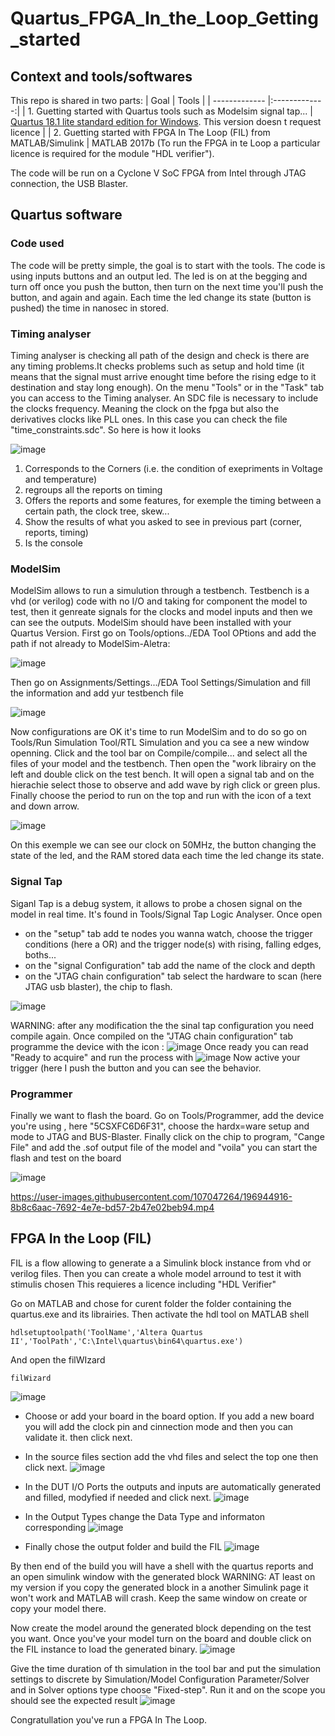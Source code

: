 # Quartus_FPGA_In_the_Loop_Getting_started
## Context and tools/softwares

This repo is shared in two parts:
| Goal        | Tools          | 
| ------------- |:-------------:| 
| 1. Guetting started with Quartus tools such as Modelsim signal tap...     | [Quartus 18.1 lite standard edition for Windows](https://www.intel.com/content/www/us/en/software-kit/665990/intel-quartus-prime-lite-edition-design-software-version-18-1-for-windows.html). This version doesn t request licence | 
| 2. Guetting started with FPGA In The Loop (FIL) from MATLAB/Simulink      |   MATLAB 2017b (To run the FPGA in te Loop a particular licence is required for the module "HDL verifier").

 The code will be run on a Cyclone V SoC FPGA from Intel through JTAG connection, the USB Blaster.

## Quartus software 
### Code used

The code will be pretty simple, the goal is to start with the tools. The code is using inputs buttons and an output led. The led is on at the begging and turn off once you push the button, then turn on the next time you'll push the button, and again and again. Each time the led change its state (button is pushed) the time in nanosec in stored.

### Timing analyser 

Timing analyser is checking all path of the design and check is there are any timing problems.It checks problems such as setup and hold time (it means that the signal must arrive enought time before the rising edge to it destination and stay long enough).
On the menu "Tools" or in the "Task" tab you can access to the Timing analyser. 
An SDC file is necessary to include the clocks frequency. Meaning the clock on the fpga but also the derivatives clocks like PLL ones. In this case you can check the file "time_constraints.sdc".
So here is how it looks

![image](https://user-images.githubusercontent.com/107047264/196902286-80bd449c-4c00-44ee-8538-9fc56fc2752e.png)

1. Corresponds to the Corners (i.e. the condition of exepriments in Voltage and temperature)
2. regroups all the reports on timing
3. Offers the reports and some features, for exemple the timing between a certain path, the clock tree, skew...
4. Show the results of what you asked to see in previous part (corner, reports, timing)
5. Is the console

### ModelSim

ModelSim allows to run a simulution through a testbench. Testbench is a vhd (or verilog) code with no I/O and taking for component the model to test, then it genreate signals for the clocks and model inputs and then we can see the outputs.
ModelSim should have been installed with your Quartus Version. First go on Tools/options../EDA Tool OPtions and add the path if not already to ModelSim-Aletra:

![image](https://user-images.githubusercontent.com/107047264/196905154-01aebffe-16fc-47cf-a26c-8fab5b91ad58.png)

Then go on Assignments/Settings.../EDA Tool Settings/Simulation and fill the information and add yur testbench file

![image](https://user-images.githubusercontent.com/107047264/196905798-06143cec-1dbd-44c9-a865-2b498999390e.png)

Now configurations are OK it's time to run ModelSim and to do so go on Tools/Run Simulation Tool/RTL Simulation and you ca see a new window openning.
Click and the tool bar on Compile/compile... and select all the files of your model and the testbench. Then open the "work librairy on the left and double click on the test bench. It will open a signal tab and on the hierachie select those to observe and add wave by righ click or green plus. Finally choose the period to run on the top and run with the icon of a text and down arrow.

![image](https://user-images.githubusercontent.com/107047264/196908282-7639f5cc-cc84-474c-9543-b16b182e5fa5.png)

On this exemple we can see our clock on 50MHz, the button changing the state of the led, and the RAM stored data each time the led change its state.

### Signal Tap

Siganl Tap is a debug system, it allows to probe a chosen signal on the model in real time. It's found in Tools/Signal Tap Logic Analyser.
Once open
- on the "setup" tab add te nodes you wanna watch, choose the trigger conditions (here a OR) and the trigger node(s) with rising, falling edges, boths...
- on the "signal Configuration" tab add the name of the clock and depth 
- on the "JTAG chain configuration" tab select the hardware to scan (here JTAG usb blaster), the chip to flash.

![image](https://user-images.githubusercontent.com/107047264/196911083-e085d682-2649-4600-b8fd-123abac53f4f.png)


WARNING: after any modification the the sinal tap configuration you need compile again.
Once compiled on the "JTAG chain configuration" tab programme the device with the icon : ![image](https://user-images.githubusercontent.com/107047264/196910914-ce7b9418-187b-40c8-92f9-fdd2bdbad0ea.png)
Once ready you can read "Ready to acquire" and run the process with ![image](https://user-images.githubusercontent.com/107047264/196911845-528f30b0-7ac6-4c1c-862c-818199128ae4.png)
Now active your trigger (here I push the button and you can see the behavior.

### Programmer
Finally we want to flash the board. Go on Tools/Programmer, add the device you're using , here "5CSXFC6D6F31", choose the hardx=ware setup  and mode to JTAG and BUS-Blaster. Finally click on the chip to program, "Cange File" and add the .sof output file of the model and "voila" you can start the flash and test on the board

![image](https://user-images.githubusercontent.com/107047264/196913156-d786b4e4-84e0-48bb-a867-35ad31a12bba.png)

https://user-images.githubusercontent.com/107047264/196944916-8b8c6aac-7692-4e7e-bd57-2b47e02beb94.mp4



## FPGA In the Loop (FIL)

FIL is a flow allowing to generate a a Simulink block instance from vhd or verilog files. Then you can create a whole model arround to test it with stimulis chosen
This requieres a licence including "HDL Verifier"

Go on MATLAB and chose for curent folder the folder containing the quartus.exe and its librairies. 
Then activate the hdl tool on MATLAB shell 
```
hdlsetuptoolpath('ToolName','Altera Quartus II','ToolPath','C:\Intel\quartus\bin64\quartus.exe')
```
And open the filWIzard
```
filWizard
```

![image](https://user-images.githubusercontent.com/107047264/196919450-b095b0fc-8a46-4407-8052-44a103e724b2.png)
- Choose or add your board in the board option. If you add a new board you will add the clock pin and cinnection mode and then you can validate it. then click next.
- In the source files section add the vhd files and select the top one then click next.
![image](https://user-images.githubusercontent.com/107047264/196932648-42dbdecb-521f-4660-93e8-c769d3573f9a.png)

- In the DUT I/O Ports the outputs and inputs are automatically generated and filled, modyfied if needed and click next.
![image](https://user-images.githubusercontent.com/107047264/196933355-a12fec68-6085-44cf-bce5-6a60a5142359.png)

- In the Output Types change the Data Type and informaton corresponding 
![image](https://user-images.githubusercontent.com/107047264/196933562-811f6094-91f5-406d-9f46-b9fdfb077aa1.png)

- Finally chose the output folder and build the FIL
![image](https://user-images.githubusercontent.com/107047264/196933808-f5f989d9-2d16-45c4-a6c0-847a3f4f8019.png)

By then end of the build you will have a shell with the quartus reports and an open simulink window with the generated block
WARNING: AT least on my version if you copy the generated block in a another Simulink page it won't work and MATLAB will crash. Keep the same window on create or copy your model there.

Now create the model around the generated block depending on the test you want. Once you've your model turn on the board and double click on the FIL instance to load the generated binary.
![image](https://user-images.githubusercontent.com/107047264/196936384-31bbd523-7903-4df5-83c2-ef20d6ead85d.png)

Give the time duration of th simulation in the tool bar and put the simulation settings to discrete by Simulation/Model Configuration Parameter/Solver and in Solver options type choose "Fixed-step". Run it and on the scope you should see the expected result 
![image](https://user-images.githubusercontent.com/107047264/196937301-f8803668-f1a1-4f18-b146-801006ee7516.png)


Congratullation you've run a FPGA In The Loop. 







